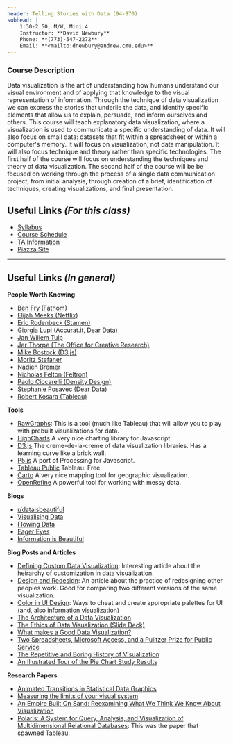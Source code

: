 ```yaml
---
header: Telling Stories with Data (94-870)
subhead: |
    1:30-2:50, M/W, Mini 4  
    Instructor: **David Newbury**  
    Phone: **(773)-547-2272**  
    Email: **<mailto:dnewbury@andrew.cmu.edu>**  
---
```


###  Course Description

Data visualization is the art of understanding how humans understand our visual environment and of applying that knowledge to the visual representation of information.  Through the technique of data visualization we can express the stories that underlie the data, and identify specific elements that allow us to explain, persuade, and inform ourselves and others. This course will teach explanatory data visualization, where a visualization is used to communicate a specific understanding of data.  It will also focus on small data: datasets that fit within a spreadsheet or within a computer's memory.  It will focus on visualization, not data manipulation.  It will also focus technique and theory rather than specific technologies.  The first half of the course will focus on understanding the techniques and theory of data visualization.  The second half of the course will be be focused on working through the process of a single data communication project, from initial analysis, through creation of a brief, identification of techniques, creating visualizations, and final presentation.
 


## Useful Links *(For this class)*
* [Syllabus](/syllabus.html)
* [Course Schedule](/schedule.html)
* [TA Information](/ta.html)
* [Piazza Site](http://piazza.com/cmu/spring2017/94870/home)

---

## Useful Links *(In general)*

**People Worth Knowing**

* [Ben Fry (Fathom)](http://fathom.info/)
* [Elijah Meeks (Netflix)](http://elijahmeeks.com)
* [Eric Rodenbeck (Stamen)](http://stamen.com/) 
* [Giorgia Lupi (Accurat.it, Dear Data)](http://giorgialupi.com)
* [Jan Willem Tulp](http://tulpinteractive.com/)
* [Jer Thorpe (The Office for Creative Research)](http://blog.blprnt.com)
* [Mike Bostock (D3.js)](https://bost.ocks.org/mike/)
* [Moritz Stefaner](http://truth-and-beauty.net/)
* [Nadieh Bremer](http://www.visualcinnamon.com/)
* [Nicholas Felton (Feltron)](http://feltron.com)
* [Paolo Ciccarelli (Density Design)](http://www.densitydesign.org)
* [Stephanie Posavec (Dear Data)](www.stefanieposavec.co.uk/)
* [Robert Kosara (Tableau)](https://eagereyes.org/)

**Tools**

* [RawGraphs](http://rawgraphs.io): This is a tool (much like Tableau) that will allow you to play with prebuilt visualizations for data.
* [HighCharts](http://www.highcharts.com) A very nice charting library for Javascript.
* [D3.js](http://d3js.org) The creme-de-la-creme of data visualization libraries.  Has a learning curve like a brick wall.
* [P5.js](http://[p5js.org]) A port of Processing for Javascript.
* [Tableau Public](https://public.tableau.com) Tableau. Free.
* [Carto](http://carto.com) A very nice mapping tool for geographic visualization.
* [OpenRefine](http://openrefine.org) A powerful tool for working with messy data.


**Blogs**

* [r/dataisbeautiful](https://www.reddit.com/r/dataisbeautiful/)
* [Visualising Data](http://www.visualisingdata.com/)
* [Flowing Data](http://flowingdata.com/)
* [Eager Eyes](https://eagereyes.org/)
* [Information is Beautiful](http://www.informationisbeautiful.net)

**Blog Posts and Articles**

* [Defining Custom Data Visualization](https://medium.com/@Elijah_Meeks/defining-custom-data-visualization-c20a64746d08): Interesting article about the heirarchy of customization in data visualization.
* [Design and Redesign](https://medium.com/@hint_fm/design-and-redesign-4ab77206cf9): An article about the practice of redesigning other peoples work.  Good for comparing two different versions of the same visualization.
* [Color in UI Design](https://medium.com/@erikdkennedy/color-in-ui-design-a-practical-framework-e18cacd97f9e#.9auampj0b): Ways to cheat and create appropriate palettes for UI (and, also information visualization)
* [The Architecture of a Data Visualization](https://medium.com/accurat-studio/the-architecture-of-a-data-visualization-470b807799b4#.bpgltk6uh)
* [The Ethics of Data Visualization (Slide Deck)](http://andrewgelman.com/wp-content/uploads/2016/04/fung_ethics_v3.pdf)
* [What makes a Good Data Visualization?](http://www.informationisbeautiful.net/visualizations/what-makes-a-good-data-visualization/)
* [Two Spreadsheets, Microsoft Access, and a Pulitzer Prize for Public Service](http://blog.danwin.com/pulitzer-winner-daniel-gilbert-s-two-spreadsheets/)
* [The Repetitive and Boring History of Visualization](https://eagereyes.org/history/the-repetitive-and-boring-history-of-visualization)
* [An Illustrated Tour of the Pie Chart Study Results](https://eagereyes.org/blog/2016/an-illustrated-tour-of-the-pie-chart-study-results)

**Research Papers**

* [Animated Transitions in Statistical Data Graphics](http://vis.berkeley.edu/papers/animated_transitions/)
* [Measuring the limits of your visual system](http://viscog.psych.northwestern.edu/publications/Franconeri_VisualResources_Oxford.pdf)
* [An Empire Built On Sand: Reexamining What We Think We Know About Visualization](http://kosara.net/papers/2016/Kosara-BELIV-2016.pdf)
* [Polaris: A System for Query, Analysis, and Visualization of Multidimensional Relational Databases](http://graphics.stanford.edu/papers/polaris_extended/polaris.pdf): This was the paper that spawned Tableau.


